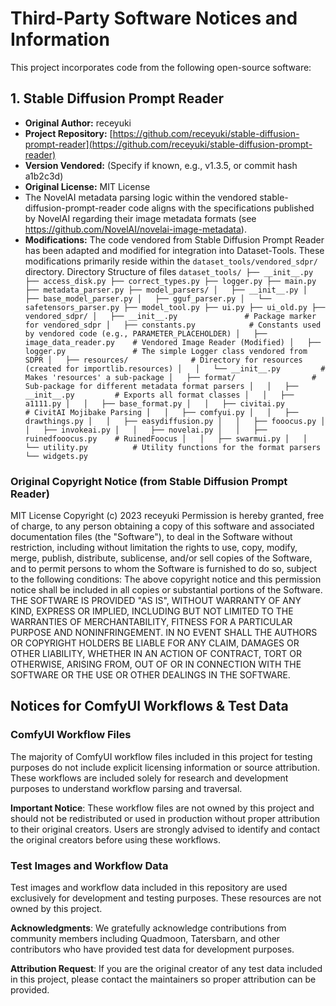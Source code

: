 # Third-Party Software Notices and Information

This project incorporates code from the following open-source software:

## 1. Stable Diffusion Prompt Reader

* **Original Author:** receyuki
* **Project Repository:** [https://github.com/receyuki/stable-diffusion-prompt-reader](https://github.com/receyuki/stable-diffusion-prompt-reader)
* **Version Vendored:** (Specify if known, e.g., v1.3.5, or commit hash a1b2c3d)
* **Original License:** MIT License
* The NovelAI metadata parsing logic within the vendored stable-diffusion-prompt-reader code aligns with the specifications published by NovelAI regarding their image metadata formats (see https://github.com/NovelAI/novelai-image-metadata).
* **Modifications:** The code vendored from Stable Diffusion Prompt Reader has been adapted and modified for integration into Dataset-Tools. These modifications primarily reside within the `dataset_tools/vendored_sdpr/` directory.
Directory Structure of files
`dataset_tools/
├── __init__.py
├── access_disk.py
├── correct_types.py
├── logger.py
├── main.py
├── metadata_parser.py
├── model_parsers/
│   ├── __init__.py
│   ├── base_model_parser.py
│   ├── gguf_parser.py
│   └── safetensors_parser.py
├── model_tool.py
├── ui.py
├── ui_old.py
├── vendored_sdpr/
│   ├── __init__.py               # Package marker for vendored_sdpr
│   ├── constants.py            # Constants used by vendored code (e.g., PARAMETER_PLACEHOLDER)
│   ├── image_data_reader.py    # Vendored Image Reader (Modified)
│   ├── logger.py               # The simple Logger class vendored from SDPR
│   ├── resources/              # Directory for resources (created for importlib.resources)
│   │   └── __init__.py         # Makes 'resources' a sub-package
│   ├── format/                 # Sub-package for different metadata format parsers
│   │   ├── __init__.py         # Exports all format classes
│   │   ├── a1111.py
│   │   ├── base_format.py
│   │   ├── civitai.py          # CivitAI Mojibake Parsing
│   │   ├── comfyui.py
│   │   ├── drawthings.py
│   │   ├── easydiffusion.py
│   │   ├── fooocus.py
│   │   ├── invokeai.py
│   │   ├── novelai.py
│   │   ├── ruinedfooocus.py    # RuinedFoocus
│   │   ├── swarmui.py
│   │   └── utility.py          # Utility functions for the format parsers
└── widgets.py`

### Original Copyright Notice (from Stable Diffusion Prompt Reader)

MIT License
Copyright (c) 2023 receyuki
Permission is hereby granted, free of charge, to any person obtaining a copy
of this software and associated documentation files (the "Software"), to deal
in the Software without restriction, including without limitation the rights
to use, copy, modify, merge, publish, distribute, sublicense, and/or sell
copies of the Software, and to permit persons to whom the Software is
furnished to do so, subject to the following conditions:
The above copyright notice and this permission notice shall be included in all
copies or substantial portions of the Software.
THE SOFTWARE IS PROVIDED "AS IS", WITHOUT WARRANTY OF ANY KIND, EXPRESS OR
IMPLIED, INCLUDING BUT NOT LIMITED TO THE WARRANTIES OF MERCHANTABILITY,
FITNESS FOR A PARTICULAR PURPOSE AND NONINFRINGEMENT. IN NO EVENT SHALL THE
AUTHORS OR COPYRIGHT HOLDERS BE LIABLE FOR ANY CLAIM, DAMAGES OR OTHER
LIABILITY, WHETHER IN AN ACTION OF CONTRACT, TORT OR OTHERWISE, ARISING FROM,
OUT OF OR IN CONNECTION WITH THE SOFTWARE OR THE USE OR OTHER DEALINGS IN THE
SOFTWARE.

## Notices for ComfyUI Workflows & Test Data

### ComfyUI Workflow Files

The majority of ComfyUI workflow files included in this project for testing purposes do not include explicit licensing information or source attribution. These workflows are included solely for research and development purposes to understand workflow parsing and traversal.

**Important Notice**: These workflow files are not owned by this project and should not be redistributed or used in production without proper attribution to their original creators. Users are strongly advised to identify and contact the original creators before using these workflows.

### Test Images and Workflow Data

Test images and workflow data included in this repository are used exclusively for development and testing purposes. These resources are not owned by this project.

**Acknowledgments**: We gratefully acknowledge contributions from community members including Quadmoon, Tatersbarn, and other contributors who have provided test data for development purposes.

**Attribution Request**: If you are the original creator of any test data included in this project, please contact the maintainers so proper attribution can be provided.
